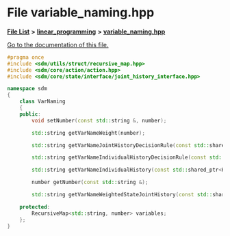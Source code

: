 
# File variable\_naming.hpp

[**File List**](files.md) **>** [**linear\_programming**](dir_0699598e7f4b6e2c3b8ad2b0ce6abc71.md) **>** [**variable\_naming.hpp**](variable__naming_8hpp.md)

[Go to the documentation of this file.](variable__naming_8hpp.md) 


````cpp
#pragma once
#include <sdm/utils/struct/recursive_map.hpp>
#include <sdm/core/action/action.hpp>
#include <sdm/core/state/interface/joint_history_interface.hpp>

namespace sdm
{
    class VarNaming
    {
    public:
        void setNumber(const std::string &, number);

        std::string getVarNameWeight(number);

        std::string getVarNameJointHistoryDecisionRule(const std::shared_ptr<Action>&, const std::shared_ptr<JointHistoryInterface>&);

        std::string getVarNameIndividualHistoryDecisionRule(const std::shared_ptr<Action>&,const std::shared_ptr<HistoryInterface>&, const number&);

        std::string getVarNameIndividualHistory(const std::shared_ptr<HistoryInterface>& ihistory, const number agent);

        number getNumber(const std::string &);

        std::string getVarNameWeightedStateJointHistory(const std::shared_ptr<State>&, const std::shared_ptr<State>&, const std::shared_ptr<JointHistoryInterface> &);

    protected:
        RecursiveMap<std::string, number> variables;
    };
}
````

